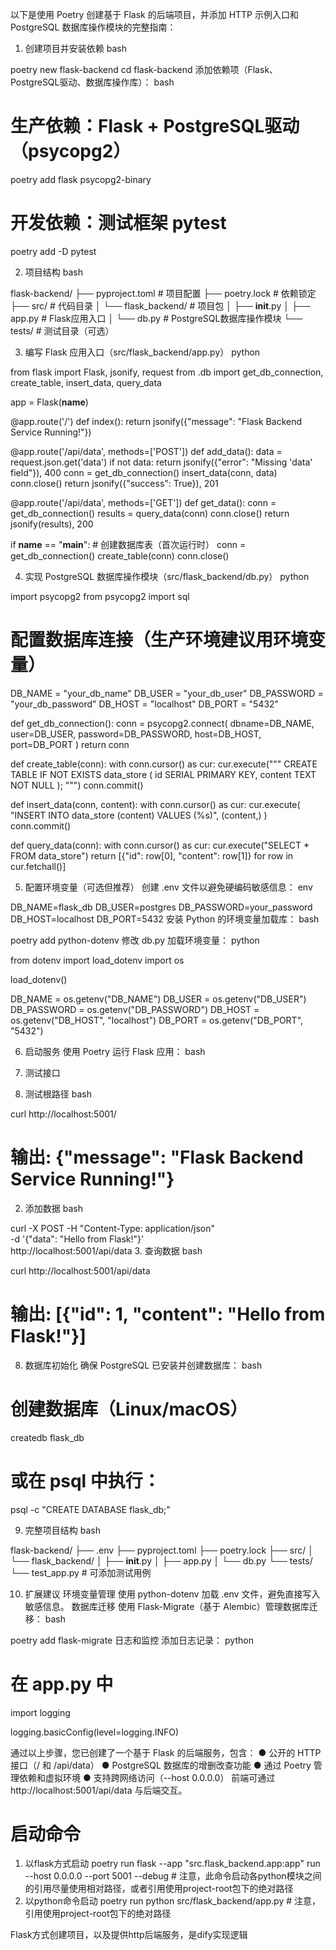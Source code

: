 以下是使用 Poetry 创建基于 Flask 的后端项目，并添加 HTTP 示例入口和 PostgreSQL 数据库操作模块的完整指南：

1. 创建项目并安装依赖
bash


poetry new flask-backend
cd flask-backend
添加依赖项（Flask、PostgreSQL驱动、数据库操作库）：
bash


# 生产依赖：Flask + PostgreSQL驱动（psycopg2）
poetry add flask psycopg2-binary

# 开发依赖：测试框架 pytest
poetry add -D pytest

2. 项目结构
bash


flask-backend/
├── pyproject.toml       # 项目配置
├── poetry.lock          # 依赖锁定
├── src/                 # 代码目录
│   └── flask_backend/   # 项目包
│       ├── __init__.py
│       ├── app.py       # Flask应用入口
│       └── db.py        # PostgreSQL数据库操作模块
└── tests/               # 测试目录（可选）

3. 编写 Flask 应用入口（src/flask_backend/app.py）
python


from flask import Flask, jsonify, request
from .db import get_db_connection, create_table, insert_data, query_data

app = Flask(__name__)

@app.route('/')
def index():
    return jsonify({"message": "Flask Backend Service Running!"})

@app.route('/api/data', methods=['POST'])
def add_data():
    data = request.json.get('data')
    if not data:
        return jsonify({"error": "Missing 'data' field"}), 400
    conn = get_db_connection()
    insert_data(conn, data)
    conn.close()
    return jsonify({"success": True}), 201

@app.route('/api/data', methods=['GET'])
def get_data():
    conn = get_db_connection()
    results = query_data(conn)
    conn.close()
    return jsonify(results), 200

if __name__ == "__main__":
    # 创建数据库表（首次运行时）
    conn = get_db_connection()
    create_table(conn)
    conn.close()

4. 实现 PostgreSQL 数据库操作模块（src/flask_backend/db.py）
python


import psycopg2
from psycopg2 import sql

# 配置数据库连接（生产环境建议用环境变量）
DB_NAME = "your_db_name"
DB_USER = "your_db_user"
DB_PASSWORD = "your_db_password"
DB_HOST = "localhost"
DB_PORT = "5432"

def get_db_connection():
    conn = psycopg2.connect(
        dbname=DB_NAME,
        user=DB_USER,
        password=DB_PASSWORD,
        host=DB_HOST,
        port=DB_PORT
    )
    return conn

def create_table(conn):
    with conn.cursor() as cur:
        cur.execute("""
            CREATE TABLE IF NOT EXISTS data_store (
                id SERIAL PRIMARY KEY,
                content TEXT NOT NULL
            );
        """)
        conn.commit()

def insert_data(conn, content):
    with conn.cursor() as cur:
        cur.execute(
            "INSERT INTO data_store (content) VALUES (%s)", 
            (content,)
        )
        conn.commit()

def query_data(conn):
    with conn.cursor() as cur:
        cur.execute("SELECT * FROM data_store")
        return [{"id": row[0], "content": row[1]} for row in cur.fetchall()]

5. 配置环境变量（可选但推荐）
创建 .env 文件以避免硬编码敏感信息：
env


DB_NAME=flask_db
DB_USER=postgres
DB_PASSWORD=your_password
DB_HOST=localhost
DB_PORT=5432
安装 Python 的环境变量加载库：
bash


poetry add python-dotenv
修改 db.py 加载环境变量：
python


from dotenv import load_dotenv
import os

load_dotenv()

DB_NAME = os.getenv("DB_NAME")
DB_USER = os.getenv("DB_USER")
DB_PASSWORD = os.getenv("DB_PASSWORD")
DB_HOST = os.getenv("DB_HOST", "localhost")
DB_PORT = os.getenv("DB_PORT", "5432")

6. 启动服务
使用 Poetry 运行 Flask 应用：
bash



7. 测试接口
1. 测试根路径
bash


curl http://localhost:5001/
# 输出: {"message": "Flask Backend Service Running!"}
2. 添加数据
bash


curl -X POST -H "Content-Type: application/json" \
  -d '{"data": "Hello from Flask!"}' \
  http://localhost:5001/api/data
3. 查询数据
bash


curl http://localhost:5001/api/data
# 输出: [{"id": 1, "content": "Hello from Flask!"}]

8. 数据库初始化
确保 PostgreSQL 已安装并创建数据库：
bash


# 创建数据库（Linux/macOS）
createdb flask_db
# 或在 psql 中执行：
psql -c "CREATE DATABASE flask_db;"

9. 完整项目结构
bash


flask-backend/
├── .env
├── pyproject.toml
├── poetry.lock
├── src/
│   └── flask_backend/
│       ├── __init__.py
│       ├── app.py
│       └── db.py
└── tests/
    └── test_app.py  # 可添加测试用例

10. 扩展建议
环境变量管理
使用 python-dotenv 加载 .env 文件，避免直接写入敏感信息。
数据库迁移
使用 Flask-Migrate（基于 Alembic）管理数据库迁移：
bash


poetry add flask-migrate
日志和监控
添加日志记录：
python


# 在 app.py 中
import logging

logging.basicConfig(level=logging.INFO)

通过以上步骤，您已创建了一个基于 Flask 的后端服务，包含：
● 公开的 HTTP 接口（/ 和 /api/data）
● PostgreSQL 数据库的增删改查功能
● 通过 Poetry 管理依赖和虚拟环境
● 支持跨网络访问（--host 0.0.0.0）
前端可通过 http://localhost:5001/api/data 与后端交互。


# 启动命令
1. 以flask方式启动
    poetry run flask --app "src.flask_backend.app:app" run  --host 0.0.0.0 --port 5001 --debug   # 注意，此命令启动各python模块之间的引用尽量使用相对路径，或者引用使用project-root包下的绝对路径
2. 以python命令启动
    poetry run python src/flask_backend/app.py   # 注意，引用使用project-root包下的绝对路径

Flask方式创建项目，以及提供http后端服务，是dify实现逻辑